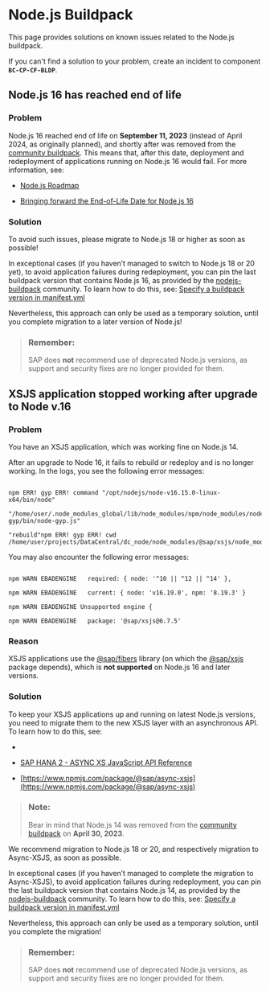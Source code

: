 <!-- loio1462ff0fa7f04839a96c51d968d15b34 -->

# Node.js Buildpack

This page provides solutions on known issues related to the Node.js buildpack.

If you can't find a solution to your problem, create an incident to component **`BC-CP-CF-BLDP`**.



<a name="loio1462ff0fa7f04839a96c51d968d15b34__section_np5_node_bbb"/>

## Node.js 16 has reached end of life



### Problem

Node.js 16 reached end of life on **September 11, 2023** \(instead of April 2024, as originally planned\), and shortly after was removed from the [community buildpack](https://github.com/cloudfoundry/nodejs-buildpack). This means that, after this date, deployment and redeployment of applications running on Node.js 16 would fail. For more information, see:

-   [Node.js Roadmap](https://github.com/nodejs/Release)

-   [Bringing forward the End-of-Life Date for Node.js 16](https://nodejs.org/en/blog/announcements/nodejs16-eol)




### Solution

To avoid such issues, please migrate to Node.js 18 or higher as soon as possible!

In exceptional cases \(if you haven’t managed to switch to Node.js 18 or 20 yet\), to avoid application failures during redeployment, you can pin the last buildpack version that contains Node.js 16, as provided by the [nodejs-buildpack](https://github.com/cloudfoundry/nodejs-buildpack/releases) community. To learn how to do this, see: [Specify a buildpack version in manifest.yml](https://help.sap.com/docs/btp/sap-business-technology-platform/tips-and-tricks-for-node-js-applications?version=Cloud#specify-a-buildpack-version-in-manifest-yml)

Nevertheless, this approach can only be used as a temporary solution, until you complete migration to a later version of Node.js!

> ### Remember:  
> SAP does **not** recommend use of deprecated Node.js versions, as support and security fixes are no longer provided for them.



<a name="loio1462ff0fa7f04839a96c51d968d15b34__section_np5_node_ccc"/>

## XSJS application stopped working after upgrade to Node v.16



### Problem

You have an XSJS application, which was working fine on Node.js 14.

After an upgrade to Node 16, it fails to rebuild or redeploy and is no longer working. In the logs, you see the following error messages:

```

npm ERR! gyp ERR! command "/opt/nodejs/node-v16.15.0-linux-x64/bin/node"

"/home/user/.node_modules_global/lib/node_modules/npm/node_modules/node-gyp/bin/node-gyp.js"

"rebuild"npm ERR! gyp ERR! cwd /home/user/projects/DataCentral/dc_node/node_modules/@sap/xsjs/node_modules/@sap/fibers
```

You may also encounter the following error messages:

```

npm WARN EBADENGINE   required: { node: '^10 || ^12 || ^14' },

npm WARN EBADENGINE   current: { node: 'v16.19.0', npm: '8.19.3' }

npm WARN EBADENGINE Unsupported engine {

npm WARN EBADENGINE   package: '@sap/xsjs@6.7.5'
```



### Reason

XSJS applications use the [@sap/fibers](https://www.npmjs.com/package/@sap/fibers) library \(on which the [@sap/xsjs](https://www.npmjs.com/package/@sap/xsjs) package depends\), which is **not supported** on Node.js 16 and later versions.



### Solution

To keep your XSJS applications up and running on latest Node.js versions, you need to migrate them to the new XSJS layer with an asynchronous API. To learn how to do this, see:

-    <?sap-ot O2O class="- topic/xref " href="40ded9d449124946b9a36e3d43e4c982.xml" text="" desc="" xtrc="xref:8" xtrf="file:/home/builder/src/dita-all/jjq1673438782153/loio2080d0faf9d84ce6aa14caa4caa32935_en-US/src/content/localization/en-us/1462ff0fa7f04839a96c51d968d15b34.xml" output-class="" outputTopicFile="file:/home/builder/tp.net.sf.dita-ot/2.3/plugins/com.elovirta.dita.markdown_1.3.0/xsl/dita2markdownImpl.xsl" ?> 

-   [SAP HANA 2 - ASYNC XS JavaScript API Reference](https://help.sap.com/doc/215e6913c0e44223b2842f16c927ec6d/2.0.07/en-US/index.html)

-   [https://www.npmjs.com/package/@sap/async-xsjs](https://www.npmjs.com/package/@sap/async-xsjs)


> ### Note:  
> Bear in mind that Node.js 14 was removed from the [community buildpack](https://github.com/cloudfoundry/nodejs-buildpack) on **April 30, 2023**.

We recommend migration to Node.js 18 or 20, and respectively migration to Async-XSJS, as soon as possible.

In exceptional cases \(if you haven’t managed to complete the migration to Async-XSJS\), to avoid application failures during redeployment, you can pin the last buildpack version that contains Node.js 14, as provided by the [nodejs-buildpack](https://github.com/cloudfoundry/nodejs-buildpack/releases) community. To learn how to do this, see: [Specify a buildpack version in manifest.yml](https://help.sap.com/docs/btp/sap-business-technology-platform/tips-and-tricks-for-node-js-applications?version=Cloud#specify-a-buildpack-version-in-manifest-yml)

Nevertheless, this approach can only be used as a temporary solution, until you complete the migration!

> ### Remember:  
> SAP does **not** recommend use of deprecated Node.js versions, as support and security fixes are no longer provided for them.

